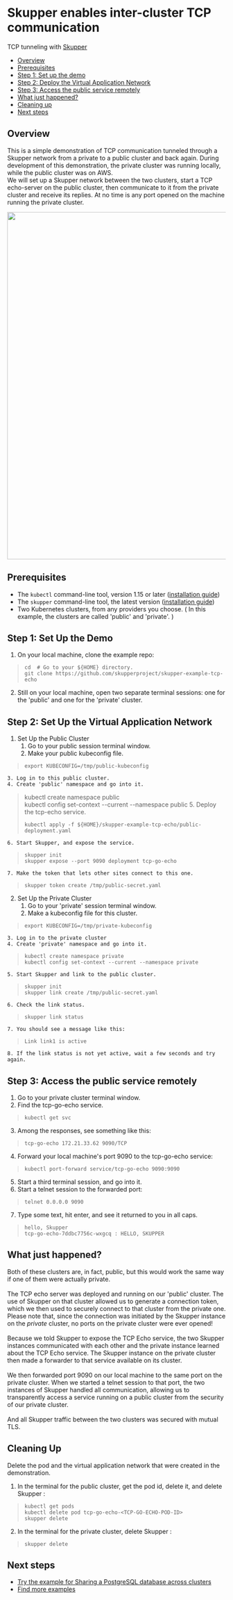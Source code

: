 # Skupper enables inter-cluster TCP communication



TCP tunneling with [Skupper](https://skupper.io/)

* [Overview](#overview)
* [Prerequisites](#prerequisites)
* [Step 1: Set up the demo](#step-1-set-up-the-demo)
* [Step 2: Deploy the Virtual Application Network](#step-2-set-up-the-virtual-application-network)
* [Step 3: Access the public service remotely](#step-3-access-the-public-service-remotely)
* [What just happened?](#what-just-happened)
* [Cleaning up](#cleaning-up)
* [Next steps](#next-steps)




## Overview

This is a simple demonstration of TCP communication tunneled through a Skupper network from a private to a public cluster and back again. During development of this demonstration, the private cluster was running locally, while the public cluster was on AWS.
<br/>
We will set up a Skupper network between the two clusters, start a TCP echo-server on the public cluster, then communicate to it from the private cluster and receive its replies. At no time is any port opened on the machine running the private cluster.
<br/>


<img src="images/entities.svg" width="800"/>

## Prerequisites

* The `kubectl` command-line tool, version 1.15 or later ([installation guide](https://kubernetes.io/docs/tasks/tools/install-kubectl/))
* The `skupper` command-line tool, the latest version ([installation guide](https://skupper.io/start/index.html#step-1-install-the-skupper-command-line-tool-in-your-environment))
* Two Kubernetes clusters, from any providers you choose. ( In this example, the clusters are called 'public' and 'private'. )


## Step 1: Set Up the Demo

1. On your local machine, clone the example repo:
>     
>     cd  # Go to your ${HOME} directory.
>     git clone https://github.com/skupperproject/skupper-example-tcp-echo
2. Still on your local machine, open two separate terminal sessions: one for the 'public' and one for the 'private' cluster.


## Step 2: Set Up the Virtual Application Network

1. Set Up the Public Cluster
    1. Go to your public session terminal window.
    2. Make your public kubeconfig file.
>     
>     export KUBECONFIG=/tmp/public-kubeconfig
    3. Log in to this public cluster.
    4. Create 'public' namespace and go into it.
>     
> kubectl create namespace public   
> kubectl config set-context \--current \--namespace public
    5. Deploy the tcp-echo service.
>     
>     kubectl apply -f ${HOME}/skupper-example-tcp-echo/public-deployment.yaml  
    6. Start Skupper, and expose the service.
>     
>     skupper init  
>     skupper expose --port 9090 deployment tcp-go-echo
    7. Make the token that lets other sites connect to this one.
>     
>     skupper token create /tmp/public-secret.yaml



2. Set Up the Private Cluster
    1. Go to your 'private' session terminal window.
    2. Make a kubeconfig file for this cluster.
>     
>     export KUBECONFIG=/tmp/private-kubeconfig
    3. Log in to the private cluster
    4. Create 'private' namespace and go into it.
>     
>     kubectl create namespace private
>     kubectl config set-context --current --namespace private
    5. Start Skupper and link to the public cluster.
>     skupper init
>     skupper link create /tmp/public-secret.yaml
    6. Check the link status.
>     skupper link status
    7. You should see a message like this:
>     Link link1 is active
    8. If the link status is not yet active, wait a few seconds and try again.



## Step 3: Access the public service remotely

1. Go to your private cluster terminal window.
2. Find the tcp-go-echo service.
>     
>     kubectl get svc
3. Among the responses, see something like this: 
>     
>     tcp-go-echo 172.21.33.62 9090/TCP
4. Forward your local machine's port 9090 to the tcp-go-echo service: 
>     
>     kubectl port-forward service/tcp-go-echo 9090:9090
5. Start a third terminal session, and go into it.
6. Start a telnet session to the forwarded port:
>     
>     telnet 0.0.0.0 9090
7. Type some text, hit enter, and see it returned to you in all caps.
>     
>     hello, Skupper
>     tcp-go-echo-7ddbc7756c-wxgcq : HELLO, SKUPPER




## What just happened?

Both of these clusters are, in fact, public, but this would work the same way if one of them were actually private.
<br/>
<br/>
The TCP echo server was deployed and running on our 'public' cluster. The use of Skupper on that cluster allowed us to generate a connection token, which we then used to securely connect to that cluster from the private one. Please note that, since the connection was initiated by the Skupper instance on the *private* cluster, no ports on the private cluster were ever opened!
<br/>
<br/>
Because we told Skupper to expose the TCP Echo service, the two Skupper instances communicated with each other and the private instance learned about the TCP Echo service. The Skupper instance on the private cluster then made a forwarder to that service available on its cluster. 
<br/>
<br/>
We then forwarded port 9090 on our local machine to the same port on the private cluster. When we started a telnet session to that port, the two instances of Skupper handled all communication, allowing us to transparently access a service running on a public cluster from the security of our private cluster.
<br/>
<br/>
And all Skupper traffic between the two clusters was secured with mutual TLS.



## Cleaning Up

Delete the pod and the virtual application network that were created in the demonstration.

1. In the terminal for the public cluster, get the pod id, delete it, and delete Skupper :
>     
>     kubectl get pods
>     kubectl delete pod tcp-go-echo-<TCP-GO-ECHO-POD-ID>
>     skupper delete

2. In the terminal for the private cluster, delete Skupper :
>     
>     skupper delete


## Next steps

 - [Try the example for Sharing a PostgreSQL database across clusters](https://github.com/skupperproject/skupper-example-postgresql)
 - [Find more examples](https://skupper.io/examples/)


